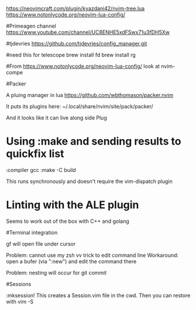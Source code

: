https://neovimcraft.com/plugin/kyazdani42/nvim-tree.lua
https://www.notonlycode.org/neovim-lua-config/


#Primeagen channel
https://www.youtube.com/channel/UC8ENHE5xdFSwx71u3fDH5Xw


#tjdevries
https://github.com/tjdevries/config_manager.git

#need this for telescope
brew install fd
brew install rg

#From
https://www.notonlycode.org/neovim-lua-config/
look at
nvim-compe



#Packer

A pluing manager in lua
https://github.com/wbthomason/packer.nvim

It puts its plugins here:
 ~/.local/share/nvim/site/pack/packer/

And it looks like it can live along side Plug



# Using :make and sending results to quickfix list
:compiler gcc
:make -C build

This runs synchronously and doesn't require the vim-dispatch plugin

# Linting with the ALE plugin
Seems to work out of the box with C++ and golang


#Terminal integration

gf will open file under cursor

Problem: cannot use my zsh <Esc>vv trick to edit command line
Workaround: open a bufer (via ":new") and edit the command there

Problem: nesting will occur for git commit


#Sessions

:mksession!
This creates a Session.vim file in the cwd. Then you can restore with
vim -S
